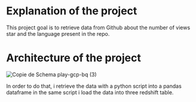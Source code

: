 # Explanation of the project 


This project goal is to retrieve data from Github about the number of views star and the language present in the repo.



# Architecture of the project 




![Copie de Schema play-gcp-bq (3)](https://github.com/Francois-lenne/data_github/assets/114836746/8ac9fe7d-6064-46f3-a113-6e4503250cea)


In order to do that, i retrieve the data with a python script into a pandas dataframe in the same script i load the data into three redshift table.
